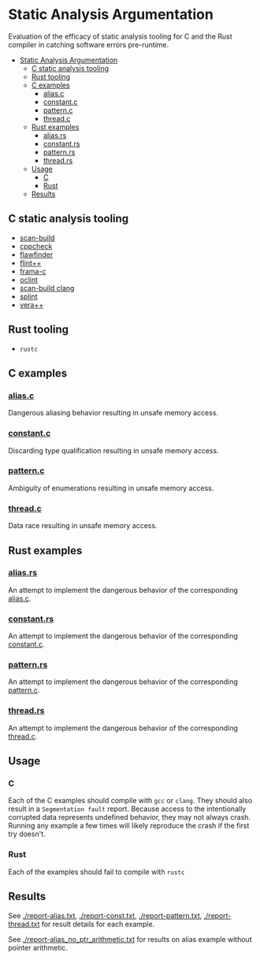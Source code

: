 # Static Analysis Argumentation

Evaluation of the efficacy of static analysis tooling for C
and the Rust compiler in catching software errors pre-runtime.

<!-- START doctoc generated TOC please keep comment here to allow auto update -->
<!-- DON'T EDIT THIS SECTION, INSTEAD RE-RUN doctoc TO UPDATE -->


- [Static Analysis Argumentation](#static-analysis-argumentation)
  - [C static analysis tooling](#c-static-analysis-tooling)
  - [Rust tooling](#rust-tooling)
  - [C examples](#c-examples)
    - [alias.c](#aliasc)
    - [constant.c](#constantc)
    - [pattern.c](#patternc)
    - [thread.c](#threadc)
  - [Rust examples](#rust-examples)
    - [alias.rs](#aliasrs)
    - [constant.rs](#constantrs)
    - [pattern.rs](#patternrs)
    - [thread.rs](#threadrs)
  - [Usage](#usage)
    - [C](#c)
    - [Rust](#rust)
  - [Results](#results)

<!-- END doctoc generated TOC please keep comment here to allow auto update -->

## C static analysis tooling

- [scan-build](https://clang-analyzer.llvm.org/scan-build.html)
- [cppcheck](https://github.com/danmar/cppcheck)
- [flawfinder](https://www.dwheeler.com/flawfinder/)
- [flint++](http://l2program.co.uk/category/flint)
- [frama-c](http://frama-c.com/)
- [oclint](https://github.com/oclint/oclint)
- [scan-build clang](https://clang-analyzer.llvm.org/scan-build.html)
- [splint](https://linux.die.net/man/1/splint)
- [vera++](https://bitbucket.org/verateam/vera/wiki/Introduction)

## Rust tooling

- `rustc`

## C examples

### [alias.c](./c_examples/alias.c)

Dangerous aliasing behavior resulting in unsafe memory access.

### [constant.c](./c_examples/constant.c)

Discarding type qualification resulting in unsafe memory access.

### [pattern.c](./c_examples/pattern.c)

Ambiguity of enumerations resulting in unsafe memory access.

### [thread.c](./c_examples/thread.c)

Data race resulting in unsafe memory access.

## Rust examples

### [alias.rs](./rust_examples/alias.rs)

An attempt to implement the dangerous behavior of the corresponding [alias.c](./c_examples/alias.c).

### [constant.rs](./rust_examples/constant.rs)

An attempt to implement the dangerous behavior of the corresponding [constant.c](./c_examples/constant.c).

### [pattern.rs](./rust_examples/pattern.rs)

An attempt to implement the dangerous behavior of the corresponding [pattern.c](./c_examples/pattern.c).

### [thread.rs](./rust_examples/thread.rs)

An attempt to implement the dangerous behavior of the corresponding [thread.c](./c_examples/thread.c).

## Usage

### C

Each of the C examples should compile with `gcc` or `clang`. They should also result in a
`Segmentation fault` report. Because access to the intentionally corrupted data represents undefined
behavior, they may not always crash. Running any example a few times will likely reproduce the crash
if the first try doesn't.

### Rust

Each of the examples should fail to compile with `rustc`

## Results

See [./report-alias.txt](./report-alias.txt), [./report-const.txt](./report-const.txt), [./report-pattern.txt](./report-pattern.txt), [./report-thread.txt](./report-thread.txt) for result details for each example.

See [./report-alias_no_ptr_arithmetic.txt](./report-alias_no_ptr_arithmetic.txt) for results on alias example without pointer arithmetic.

